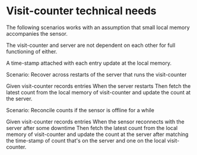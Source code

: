 # Visit-counter technical needs

The following scenarios works with an assumption that small local memory
accompanies the sensor.

The visit-counter and server are not dependent on each other for full
functioning of either.

A time-stamp attached with each entry update at the local memory.

Scenario: Recover across restarts of the server
that runs the visit-counter

  Given visit-counter records entries
  When the server restarts
  Then fetch the latest count from the local memory of visit-counter and update
  the count at the server.

Scenario: Reconcile counts if the sensor is offline for a while

  Given visit-counter records entries
  When the sensor reconnects with the server after some downtime
  Then fetch the latest count from the local memory of visit-counter and update
  the count at the server after matching the time-stamp of count that's on the
  server and one on the local visit-counter.
